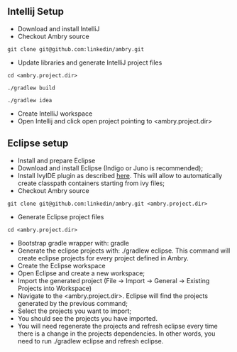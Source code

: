 ## Intellij Setup
* Download and install IntelliJ
* Checkout Ambry source

`git clone git@github.com:linkedin/ambry.git`

* Update libraries and generate IntelliJ project files

`cd <ambry.project.dir>`

`./gradlew build`

`./gradlew idea`

* Create IntelliJ workspace
* Open Intellij and click open project pointing to \<ambry.project.dir\>

## Eclipse setup
* Install and prepare Eclipse
* Download and install Eclipse (Indigo or Juno is recommended);
* Install IvyIDE plugin as described [here](http://ant.apache.org/ivy/ivyde/download.cgi). This will allow to automatically create classpath containers starting from ivy files;
* Checkout Ambry source

`git clone git@github.com:linkedin/ambry.git <ambry.project.dir>`

* Generate Eclipse project files

`cd <ambry.project.dir>`

* Bootstrap gradle wrapper with: gradle
* Generate the eclipse projects with: ./gradlew eclipse. This command will create eclipse projects for every project defined in Ambry. 
* Create the Eclipse workspace
* Open Eclipse and create a new workspace;
* Import the generated project (File -> Import -> General -> Existing Projects into Workspace)
* Navigate to the <ambry.project.dir>. Eclipse will find the projects generated by the previous command;
* Select the projects you want to import;
* You should see the projects you have imported.
* You will need regenerate the projects and refresh eclipse every time there is a change in the projects dependencies. In other words, you need to run ./gradlew eclipse and refresh eclipse.